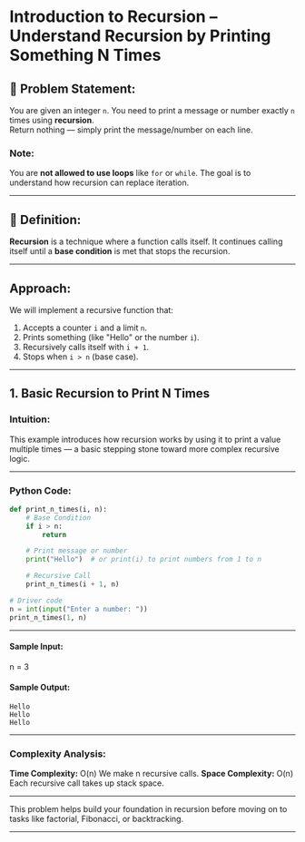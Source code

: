 # Introduction to Recursion – Understand Recursion by Printing Something N Times

## 🧩 Problem Statement:
You are given an integer `n`. You need to print a message or number exactly `n` times using **recursion**.  
Return nothing — simply print the message/number on each line.

### Note:
You are **not allowed to use loops** like `for` or `while`. The goal is to understand how recursion can replace iteration.

---

## 🧠 Definition:
**Recursion** is a technique where a function calls itself. It continues calling itself until a **base condition** is met that stops the recursion.

---

## Approach:
We will implement a recursive function that:
1. Accepts a counter `i` and a limit `n`.
2. Prints something (like "Hello" or the number `i`).
3. Recursively calls itself with `i + 1`.
4. Stops when `i > n` (base case).

---

## 1. Basic Recursion to Print N Times

### Intuition:
This example introduces how recursion works by using it to print a value multiple times — a basic stepping stone toward more complex recursive logic.

---

### Python Code:
```python
def print_n_times(i, n):
    # Base Condition
    if i > n:
        return

    # Print message or number
    print("Hello")  # or print(i) to print numbers from 1 to n

    # Recursive Call
    print_n_times(i + 1, n)

# Driver code
n = int(input("Enter a number: "))
print_n_times(1, n)

```
---

#### Sample Input:
n = 3

#### Sample Output:
```
Hello
Hello
Hello
```

---

### Complexity Analysis:
**Time Complexity:** O(n)
We make n recursive calls.
**Space Complexity:** O(n)
Each recursive call takes up stack space.

---

This problem helps build your foundation in recursion before moving on to tasks like factorial, Fibonacci, or backtracking.

---

